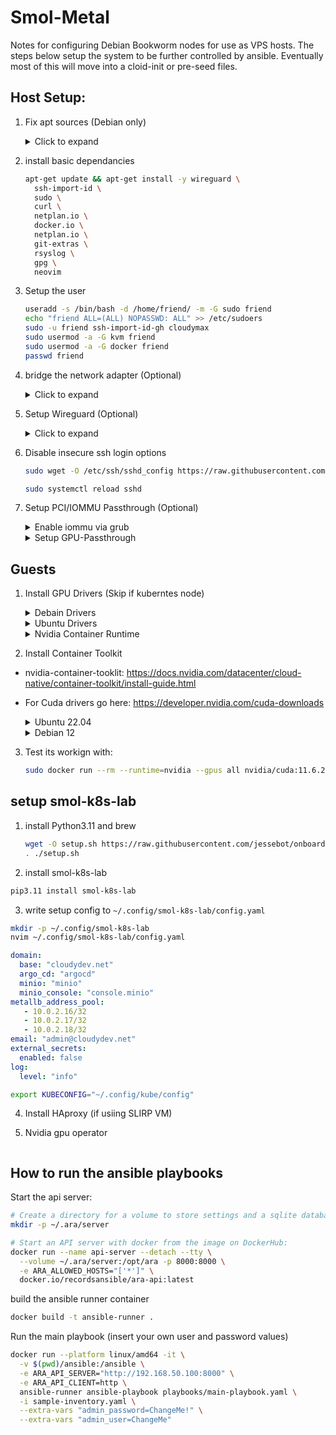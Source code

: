 # Smol-Metal

Notes for configuring Debian Bookworm nodes for use as VPS hosts.
The steps below setup the system to be further controlled by ansible. Eventually most of this will move into a cloid-init or pre-seed files.

## Host Setup:

1. Fix apt sources (Debian only)

    <details>
      <summary>Click to expand</summary>
  
      ```bash
      cat << EOF > /etc/apt/sources.list
      deb http://deb.debian.org/debian bookworm main contrib non-free non-free-firmware
      deb-src http://deb.debian.org/debian bookworm main contrib non-free non-free-firmware

      deb http://deb.debian.org/debian-security/ bookworm-security main contrib non-free
      deb-src http://deb.debian.org/debian-security/ bookworm-security main contrib non-free

      deb http://deb.debian.org/debian bookworm-updates main contrib non-free
      deb-src http://deb.debian.org/debian bookworm-updates main contrib non-free
      EOF
      ```
  
    </details>


2. install basic dependancies

    ```bash
    apt-get update && apt-get install -y wireguard \
      ssh-import-id \
      sudo \
      curl \
      netplan.io \
      docker.io \
      netplan.io \
      git-extras \
      rsyslog \
      gpg \
      neovim
    ```
    
3. Setup the user

    ```bash
    useradd -s /bin/bash -d /home/friend/ -m -G sudo friend
    echo "friend ALL=(ALL) NOPASSWD: ALL" >> /etc/sudoers
    sudo -u friend ssh-import-id-gh cloudymax
    sudo usermod -a -G kvm friend
    sudo usermod -a -G docker friend
    passwd friend
    ```

4. bridge the network adapter (Optional)

    <details>
      <summary>Click to expand</summary>
  
    ```bash
    # /etc/netplan/99-bridge.yaml
    network:
      bridges:
        br0:
          dhcp4: no
          dhcp6: no
          interfaces: [enp4s0]
          addresses: [192.168.50.101/24]
          routes:
            - to: default
              via: 192.168.50.1
          mtu: 1500
          nameservers:
            addresses: [192.168.50.50]
          parameters:
            stp: true
            forward-delay: 4
      ethernets:
        enp4s0:
          dhcp4: no
          dhcp6: no
      renderer: networkd
      version: 2

    sudo netplan --debug generate
    sudo netplan --debug apply
    ```

    </details>
    
5. Setup Wireguard (Optional)

    <details>
      <summary>Click to expand</summary>

    ```bash
    sudo nano /etc/wireguard/wg0.conf

    sudo systemctl enable wg-quick@wg0
    sudo systemctl restart wg-quick@wg0
    ```
    </details>

6. Disable insecure ssh login options

    ```bash
    sudo wget -O /etc/ssh/sshd_config https://raw.githubusercontent.com/cloudymax/linux_notes/main/sshd_config

    sudo systemctl reload sshd
    ```

7. Setup PCI/IOMMU Passthrough (Optional)

    <details>
      <summary>Enable iommu via grub</summary>
  
    ```bash
    # /etc/default/grub
    GRUB_DEFAULT=0
    GRUB_TIMEOUT=5
    GRUB_DISTRIBUTOR=`lsb_release -i -s 2> /dev/null || echo Debian`
    GRUB_CMDLINE_LINUX_DEFAULT="quiet preempt=voluntary iommu=pt amd_iommu=on intel_iommu=on"
    GRUB_CMDLINE_LINUX=""

    sudo update-grub
    sudo reboot now
    ```
  
    </details>


    <details>
      <summary>Setup GPU-Passthrough</summary>
  
    ```bash
    # See: https://github.com/small-hack/smol-gpu-passthrough

    wget https://raw.githubusercontent.com/small-hack/smol-gpu-passthrough/main/setup.sh

    bash setup.sh full_run NVIDIA
    sudo reboot now
    ```
  
    </details>


## Guests

1. Install GPU Drivers (Skip if kuberntes node)

    <details>
      <summary>Debain Drivers</summary>
  
      ```bash
      apt-get install -y nvidia-driver \
      firmware-misc-nonfree \
      linux-headers-amd64 \
      linux-headers-`uname -r`
      ```
  
    </details>


    <details>
      <summary>Ubuntu Drivers</summary>
  
      ```bash
      apt-get install -y ubuntu-drivers-common linux-headers-generic
      ubuntu-drivers install nvidia:525
      ```
  
    </details>
    
      <details>
      <summary>Nvidia Container Runtime</summary>
  
      ```bash
      apt-get install -y ubuntu-drivers-common linux-headers-generic
      ubuntu-drivers install nvidia:525
      ```
    
    </details>  
    
2. Install Container Toolkit

  - nvidia-container-tooklit: https://docs.nvidia.com/datacenter/cloud-native/container-toolkit/install-guide.html
  - For Cuda drivers go here: https://developer.nvidia.com/cuda-downloads

    </details>
    
      <details>
      <summary>Ubuntu 22.04</summary>
  
      ```bash
      distribution=$(. /etc/os-release;echo $ID$VERSION_ID)
  
      curl -fsSL https://nvidia.github.io/libnvidia-container/gpgkey | sudo gpg --dearmor -o /usr/share/keyrings/nvidia-container-toolkit-keyring.gpg \
      && curl -s -L https://nvidia.github.io/libnvidia-container/$distribution/libnvidia-container.list | \
            sed 's#deb https://#deb [signed-by=/usr/share/keyrings/nvidia-container-toolkit-keyring.gpg] https://#g' | \
            sudo tee /etc/apt/sources.list.d/nvidia-container-toolkit.list
 
      sudo apt-get update
      sudo apt-get install -y nvidia-container-toolkit
      sudo nvidia-ctk runtime configure --runtime=docker
      sudo systemctl restart docker
      ```
    
    </details> 
    
    </details>
    
      <details>
      <summary>Debian 12</summary>
  
      ```bash
      distribution=debian11
  
      curl -fsSL https://nvidia.github.io/libnvidia-container/gpgkey | sudo gpg --dearmor -o /usr/share/keyrings/nvidia-container-toolkit-keyring.gpg \
      && curl -s -L https://nvidia.github.io/libnvidia-container/$distribution/libnvidia-container.list | \
            sed 's#deb https://#deb [signed-by=/usr/share/keyrings/nvidia-container-toolkit-keyring.gpg] https://#g' | \
            sudo tee /etc/apt/sources.list.d/nvidia-container-toolkit.list
 
      sudo apt-get update
      sudo apt-get install -y nvidia-container-toolkit
      sudo nvidia-ctk runtime configure --runtime=docker
      sudo systemctl restart docker
      ```
    
    </details> 
    
3. Test its workign with:

    ```bash
    sudo docker run --rm --runtime=nvidia --gpus all nvidia/cuda:11.6.2-base-ubuntu20.04 nvidia-smi
    ```

## setup smol-k8s-lab

1. install Python3.11 and brew

    ```bash
    wget -O setup.sh https://raw.githubusercontent.com/jessebot/onboardme/main/setup.sh
    . ./setup.sh 
    ```

2. install smol-k8s-lab
```bash
pip3.11 install smol-k8s-lab
```

3. write setup config to `~/.config/smol-k8s-lab/config.yaml`

```bash
mkdir -p ~/.config/smol-k8s-lab
nvim ~/.config/smol-k8s-lab/config.yaml
```

```yaml
domain:
  base: "cloudydev.net"
  argo_cd: "argocd"
  minio: "minio"
  minio_console: "console.minio"
metallb_address_pool:
   - 10.0.2.16/32
   - 10.0.2.17/32
   - 10.0.2.18/32
email: "admin@cloudydev.net"
external_secrets:
  enabled: false
log:
  level: "info"
```

```bash
export KUBECONFIG="~/.config/kube/config"
```

4. Install HAproxy (if usiing SLIRP VM)

5. Nvidia gpu operator

```bash

```

## How to run the ansible playbooks

Start the api server:

```bash
# Create a directory for a volume to store settings and a sqlite database
mkdir -p ~/.ara/server

# Start an API server with docker from the image on DockerHub:
docker run --name api-server --detach --tty \
  --volume ~/.ara/server:/opt/ara -p 8000:8000 \
  -e ARA_ALLOWED_HOSTS="['*']" \
  docker.io/recordsansible/ara-api:latest
```

build the ansible runner container

```bash
docker build -t ansible-runner .
```

Run the main playbook (insert your own user and password values)

```bash
docker run --platform linux/amd64 -it \
  -v $(pwd)/ansible:/ansible \
  -e ARA_API_SERVER="http://192.168.50.100:8000" \
  -e ARA_API_CLIENT=http \
  ansible-runner ansible-playbook playbooks/main-playbook.yaml \
  -i sample-inventory.yaml \
  --extra-vars "admin_password=ChangeMe!" \
  --extra-vars "admin_user=ChangeMe"
```

